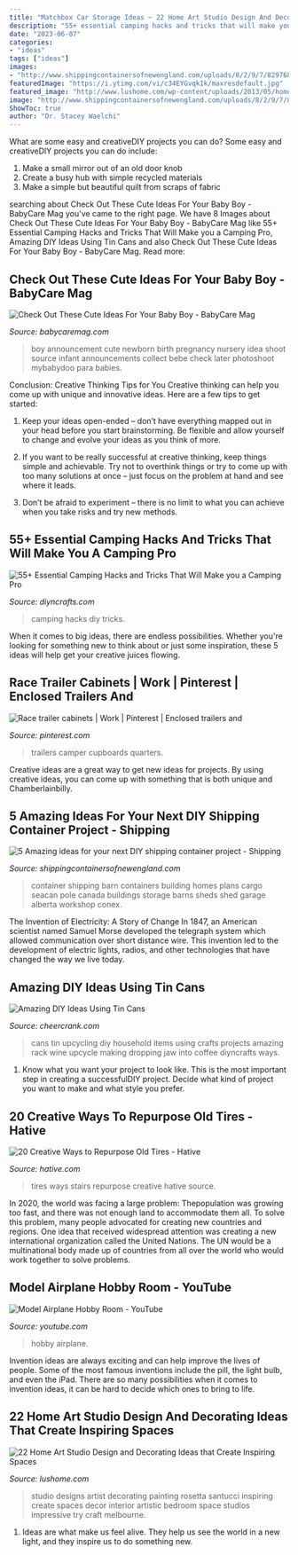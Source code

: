 ```yaml
---
title: "Matchbox Car Storage Ideas ~ 22 Home Art Studio Design And Decorating Ideas That Create Inspiring Spaces"
description: "55+ essential camping hacks and tricks that will make you a camping pro"
date: "2023-06-07"
categories:
- "ideas"
tags: ["ideas"]
images:
- "http://www.shippingcontainersofnewengland.com/uploads/8/2/9/7/82976846/fc61b365eb6203e84b591a4eeb03d57f_orig.jpg"
featuredImage: "https://i.ytimg.com/vi/c34EYGvqkIk/maxresdefault.jpg"
featured_image: "http://www.lushome.com/wp-content/uploads/2013/05/home-art-studio-ideas-design-decor-13.jpg"
image: "http://www.shippingcontainersofnewengland.com/uploads/8/2/9/7/82976846/fc61b365eb6203e84b591a4eeb03d57f_orig.jpg"
ShowToc: true
author: "Dr. Stacey Waelchi"
---
```



What are some easy and creativeDIY projects you can do?
Some easy and creativeDIY projects you can do include:
1. Make a small mirror out of an old door knob
2. Create a busy hub with simple recycled materials
3. Make a simple but beautiful quilt from scraps of fabric

	

		
searching about Check Out These Cute Ideas For Your Baby Boy - BabyCare Mag you've came to the right page. We have 8 Images about Check Out These Cute Ideas For Your Baby Boy - BabyCare Mag like 55+ Essential Camping Hacks and Tricks That Will Make you a Camping Pro, Amazing DIY Ideas Using Tin Cans and also Check Out These Cute Ideas For Your Baby Boy - BabyCare Mag. Read more:
		
    
## Check Out These Cute Ideas For Your Baby Boy - BabyCare Mag

<img loading=lazy src="https://www.babycaremag.com/wp-content/uploads/2017/06/a5c858aaa0c1e048cc3029f9cee0c910.jpg" onerror="this.onerror=null;this.src='https://tse1.mm.bing.net/th?id=OIP.zqGqRJYKHIvQ52CKAvcB2AHaLG&amp;pid=15.1';" alt="Check Out These Cute Ideas For Your Baby Boy - BabyCare Mag">

_Source: babycaremag.com_

>boy announcement cute newborn birth pregnancy nursery idea shoot source infant announcements collect bebe check later photoshoot mybabydoo para babies. 

	

Conclusion: Creative Thinking Tips for You
Creative thinking can help you come up with unique and innovative ideas. Here are a few tips to get started:
1. Keep your ideas open-ended – don’t have everything mapped out in your head before you start brainstorming. Be flexible and allow yourself to change and evolve your ideas as you think of more.

2. If you want to be really successful at creative thinking, keep things simple and achievable. Try not to overthink things or try to come up with too many solutions at once – just focus on the problem at hand and see where it leads.

3. Don’t be afraid to experiment – there is no limit to what you can achieve when you take risks and try new methods.

    
## 55+ Essential Camping Hacks And Tricks That Will Make You A Camping Pro

<img loading=lazy src="http://www.diyncrafts.com/wp-content/uploads/2016/05/featured-camping-lifehacks.jpg" onerror="this.onerror=null;this.src='https://tse3.mm.bing.net/th?id=OIP.R-859DVACJhxadO0wRkywAHaD4&amp;pid=15.1';" alt="55+ Essential Camping Hacks and Tricks That Will Make you a Camping Pro">

_Source: diyncrafts.com_

>camping hacks diy tricks. 

	

When it comes to big ideas, there are endless possibilities. Whether you're looking for something new to think about or just some inspiration, these 5 ideas will help get your creative juices flowing.

    
## Race Trailer Cabinets | Work | Pinterest | Enclosed Trailers And

<img loading=lazy src="https://s-media-cache-ak0.pinimg.com/736x/53/3e/3b/533e3b89e334322f97ae4ba719ed6172--food-storage-rooms-trailer-organization.jpg" onerror="this.onerror=null;this.src='https://tse2.mm.bing.net/th?id=OIP.1X6e4I0BnyyXu8QTwff72QHaJ3&amp;pid=15.1';" alt="Race trailer cabinets | Work | Pinterest | Enclosed trailers and">

_Source: pinterest.com_

>trailers camper cupboards quarters. 

	

Creative ideas are a great way to get new ideas for projects. By using creative ideas, you can come up with something that is both unique and Chamberlainbilly.

    
## 5 Amazing Ideas For Your Next DIY Shipping Container Project - Shipping

<img loading=lazy src="http://www.shippingcontainersofnewengland.com/uploads/8/2/9/7/82976846/fc61b365eb6203e84b591a4eeb03d57f_orig.jpg" onerror="this.onerror=null;this.src='https://tse1.mm.bing.net/th?id=OIP.U-lcOE-UxyNpzZfQ98fJYQHaHa&amp;pid=15.1';" alt="5 Amazing ideas for your next DIY shipping container project - Shipping">

_Source: shippingcontainersofnewengland.com_

>container shipping barn containers building homes plans cargo seacan pole canada buildings storage barns sheds shed garage alberta workshop conex. 

	

The Invention of Electricity: A Story of Change
In 1847, an American scientist named Samuel Morse developed the telegraph system which allowed communication over short distance wire. This invention led to the development of electric lights, radios, and other technologies that have changed the way we live today.

    
## Amazing DIY Ideas Using Tin Cans

<img loading=lazy src="https://www.cheercrank.com/wp-content/uploads/2016/12/24-using-cans.jpg" onerror="this.onerror=null;this.src='https://tse2.mm.bing.net/th?id=OIP.UAOr4cKnolPJvbzQM39tpAHaMo&amp;pid=15.1';" alt="Amazing DIY Ideas Using Tin Cans">

_Source: cheercrank.com_

>cans tin upcycling diy household items using crafts projects amazing rack wine upcycle making dropping jaw into coffee diyncrafts ways. 

	

1. Know what you want your project to look like. This is the most important step in creating a successfulDIY project. Decide what kind of project you want to make and what style you prefer.

    
## 20 Creative Ways To Repurpose Old Tires - Hative

<img loading=lazy src="https://hative.com/wp-content/uploads/2014/11/tire-recycling/7-old-tires-stairs.jpg" onerror="this.onerror=null;this.src='https://tse2.mm.bing.net/th?id=OIP.2Zq5G41XetBoZuF3u74UPgHaJ4&amp;pid=15.1';" alt="20 Creative Ways to Repurpose Old Tires - Hative">

_Source: hative.com_

>tires ways stairs repurpose creative hative source. 

	

In 2020, the world was facing a large problem: Thepopulation was growing too fast, and there was not enough land to accommodate them all. To solve this problem, many people advocated for creating new countries and regions. One idea that received widespread attention was creating a new international organization called the United Nations. The UN would be a multinational body made up of countries from all over the world who would work together to solve problems.

    
## Model Airplane Hobby Room - YouTube

<img loading=lazy src="https://i.ytimg.com/vi/c34EYGvqkIk/maxresdefault.jpg" onerror="this.onerror=null;this.src='https://tse1.mm.bing.net/th?id=OIP.Jh4KhMw1ndHhhE8L4c4s7QHaEK&amp;pid=15.1';" alt="Model Airplane Hobby Room - YouTube">

_Source: youtube.com_

>hobby airplane. 

	

Invention ideas are always exciting and can help improve the lives of people. Some of the most famous inventions include the pill, the light bulb, and even the iPad. There are so many possibilities when it comes to invention ideas, it can be hard to decide which ones to bring to life.

    
## 22 Home Art Studio Design And Decorating Ideas That Create Inspiring Spaces

<img loading=lazy src="http://www.lushome.com/wp-content/uploads/2013/05/home-art-studio-ideas-design-decor-13.jpg" onerror="this.onerror=null;this.src='https://tse4.mm.bing.net/th?id=OIP.uy_2wqem57DAE9P9bVcWqQHaKO&amp;pid=15.1';" alt="22 Home Art Studio Design and Decorating Ideas that Create Inspiring Spaces">

_Source: lushome.com_

>studio designs artist decorating painting rosetta santucci inspiring create spaces decor interior artistic bedroom space studios impressive try craft melbourne. 

	

1. Ideas are what make us feel alive. They help us see the world in a new light, and they inspire us to do something new.

